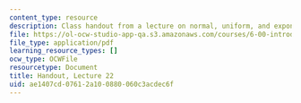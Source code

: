 ```yaml
---
content_type: resource
description: Class handout from a lecture on normal, uniform, and exponential distributions.
file: https://ol-ocw-studio-app-qa.s3.amazonaws.com/courses/6-00-introduction-to-computer-science-and-programming-fall-2008/ae1407cd07612a100880060c3acdec6f_lec22.pdf
file_type: application/pdf
learning_resource_types: []
ocw_type: OCWFile
resourcetype: Document
title: Handout, Lecture 22
uid: ae1407cd-0761-2a10-0880-060c3acdec6f
---
```

